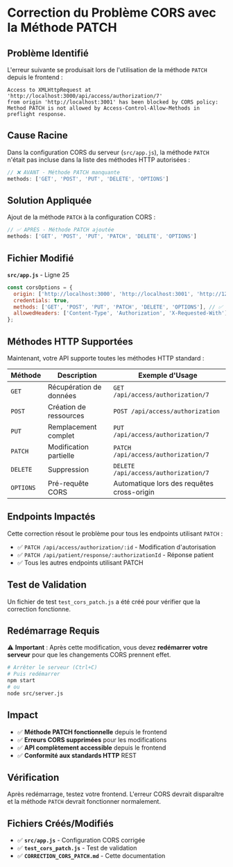 # Correction du Problème CORS avec la Méthode PATCH

## Problème Identifié

L'erreur suivante se produisait lors de l'utilisation de la méthode `PATCH` depuis le frontend :

```
Access to XMLHttpRequest at 'http://localhost:3000/api/access/authorization/7' 
from origin 'http://localhost:3001' has been blocked by CORS policy: 
Method PATCH is not allowed by Access-Control-Allow-Methods in preflight response.
```

## Cause Racine

Dans la configuration CORS du serveur (`src/app.js`), la méthode `PATCH` n'était pas incluse dans la liste des méthodes HTTP autorisées :

```javascript
// ❌ AVANT - Méthode PATCH manquante
methods: ['GET', 'POST', 'PUT', 'DELETE', 'OPTIONS']
```

## Solution Appliquée

Ajout de la méthode `PATCH` à la configuration CORS :

```javascript
// ✅ APRÈS - Méthode PATCH ajoutée
methods: ['GET', 'POST', 'PUT', 'PATCH', 'DELETE', 'OPTIONS']
```

## Fichier Modifié

**`src/app.js`** - Ligne 25
```javascript
const corsOptions = {
  origin: ['http://localhost:3000', 'http://localhost:3001', 'http://127.0.0.1:3000', 'http://127.0.0.1:3001'],
  credentials: true,
  methods: ['GET', 'POST', 'PUT', 'PATCH', 'DELETE', 'OPTIONS'], // ✅ PATCH ajouté
  allowedHeaders: ['Content-Type', 'Authorization', 'X-Requested-With']
};
```

## Méthodes HTTP Supportées

Maintenant, votre API supporte toutes les méthodes HTTP standard :

| Méthode | Description | Exemple d'Usage |
|---------|-------------|------------------|
| `GET` | Récupération de données | `GET /api/access/authorization/7` |
| `POST` | Création de ressources | `POST /api/access/authorization` |
| `PUT` | Remplacement complet | `PUT /api/access/authorization/7` |
| `PATCH` | Modification partielle | `PATCH /api/access/authorization/7` |
| `DELETE` | Suppression | `DELETE /api/access/authorization/7` |
| `OPTIONS` | Pré-requête CORS | Automatique lors des requêtes cross-origin |

## Endpoints Impactés

Cette correction résout le problème pour tous les endpoints utilisant `PATCH` :

- ✅ `PATCH /api/access/authorization/:id` - Modification d'autorisation
- ✅ `PATCH /api/patient/response/:authorizationId` - Réponse patient
- ✅ Tous les autres endpoints utilisant PATCH

## Test de Validation

Un fichier de test `test_cors_patch.js` a été créé pour vérifier que la correction fonctionne.

## Redémarrage Requis

⚠️ **Important** : Après cette modification, vous devez **redémarrer votre serveur** pour que les changements CORS prennent effet.

```bash
# Arrêter le serveur (Ctrl+C)
# Puis redémarrer
npm start
# ou
node src/server.js
```

## Impact

- ✅ **Méthode PATCH fonctionnelle** depuis le frontend
- ✅ **Erreurs CORS supprimées** pour les modifications
- ✅ **API complètement accessible** depuis le frontend
- ✅ **Conformité aux standards HTTP** REST

## Vérification

Après redémarrage, testez votre frontend. L'erreur CORS devrait disparaître et la méthode `PATCH` devrait fonctionner normalement.

## Fichiers Créés/Modifiés

- ✅ **`src/app.js`** - Configuration CORS corrigée
- ✅ **`test_cors_patch.js`** - Test de validation
- ✅ **`CORRECTION_CORS_PATCH.md`** - Cette documentation

